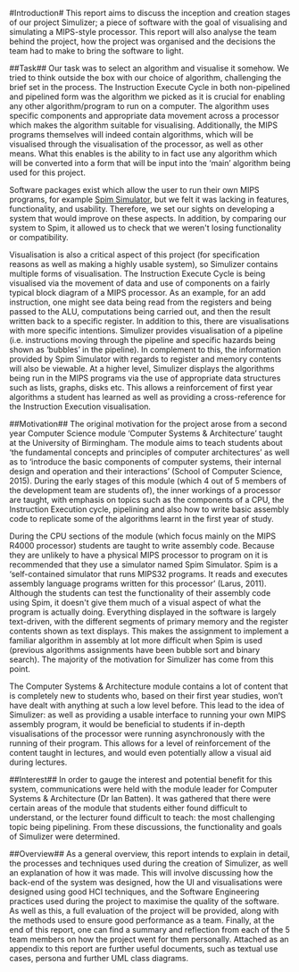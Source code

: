 #Introduction#
This report aims to discuss the inception and creation stages of our project Simulizer; a piece of software with the goal of visualising and simulating a MIPS-style processor. This report will also analyse the team behind the project, how the project was organised and the decisions the team had to make to bring the software to light.

##Task##
Our task was to select an algorithm and visualise it somehow. We tried to think outside the box with our choice of algorithm, challenging the brief set in the process. The Instruction Execute Cycle in both non-pipelined and pipelined form was the algorithm we picked as it is crucial for enabling any other algorithm/program to run on a computer. The algorithm uses specific components and appropriate data movement across a processor which makes the algorithm suitable for visualising. Additionally, the MIPS programs themselves will indeed contain algorithms, which will be visualised through the visualisation of the processor, as well as other means. What this enables is the ability to in fact use any algorithm which will be converted into a form that will be input into the ‘main’ algorithm being used for this project.

Software packages exist which allow the user to run their own MIPS programs, for example [Spim Simulator](http://spimsimulator.sourceforge.net), but we felt it was lacking in features, functionality, and usability. Therefore, we set our sights on developing a system that would improve on these aspects. In addition, by comparing our system to Spim, it allowed us to check that we weren't losing functionality or compatibility.

Visualisation is also a critical aspect of this project (for specification reasons as well as making a highly usable system), so Simulizer contains multiple forms of visualisation. The Instruction Execute Cycle is being visualised via the movement of data and use of components on a fairly typical block diagram of a MIPS processor. As an example, for an add instruction, one might see data being read from the registers and being passed to the ALU, computations being carried out, and then the result written back to a specific register. In addition to this, there are visualisations with more specific intentions. Simulizer provides visualisation of a pipeline (i.e. instructions moving through the pipeline and specific hazards being shown as ‘bubbles’ in the pipeline). In complement to this, the information provided by Spim Simulator with regards to register and memory contents will also be viewable. At a higher level, Simulizer displays the algorithms being run in the MIPS programs via the use of appropriate data structures such as lists, graphs, disks etc. This allows a reinforcement of first year algorithms a student has learned as well as providing a cross-reference for the Instruction Execution visualisation.

##Motivation##
The original motivation for the project arose from a second year Computer Science module ‘Computer Systems & Architecture’ taught at the University of Birmingham. The module aims to teach students about ‘the fundamental concepts and principles of computer architectures’ as well as to ‘introduce the basic components of computer systems, their internal design and operation and their interactions’ (School of Computer Science, 2015). During the early stages of this module (which 4 out of 5 members of the development team are students of), the inner workings of a processor are taught, with emphasis on topics such as the components of a CPU, the Instruction Execution cycle, pipelining and also how to write basic assembly code to replicate some of the algorithms learnt in the first year of study.

During the CPU sections of the module (which focus mainly on the MIPS R4000 processor) students are taught to write assembly code. Because they are unlikely to have a physical MIPS processor to program on it is recommended that they use a simulator named Spim Simulator. Spim is a ‘self-contained simulator that runs MIPS32 programs. It reads and executes assembly language programs written for this processor’ (Larus, 2011). Although the students can test the functionality of their assembly code using Spim, it doesn't give them much of a visual aspect of what the program is actually doing. Everything displayed in the software is largely text-driven, with the different segments of primary memory and the register contents shown as text displays. This makes the assignment to implement a familiar algorithm in assembly at lot more difficult when Spim is used (previous algorithms assignments have been bubble sort and binary search). The majority of the motivation for Simulizer has come from this point.

The Computer Systems & Architecture module contains a lot of content that is completely new to students who, based on their first year studies, won’t have dealt with anything at such a low level before. This lead to the idea of Simulizer: as well as providing a usable interface to running your own MIPS assembly program, it would be beneficial to students if in-depth visualisations of the processor were running asynchronously with the running of their program. This allows for a level of reinforcement of the content taught in lectures, and would even potentially allow a visual aid during lectures.

##Interest##
In order to gauge the interest and potential benefit for this system, communications were held with the module leader for Computer Systems & Architecture (Dr Ian Batten). It was gathered that there were certain areas of the module that students either found difficult to understand, or the lecturer found difficult to teach: the most challenging topic being pipelining. From these discussions, the functionality and goals of Simulizer were determined.

##Overview##
As a general overview, this report intends to explain in detail, the processes and techniques used during the creation of Simulizer, as well an explanation of how it was made. This will involve discussing how the back-end of the system was designed, how the UI and visualisations were designed using good HCI techniques, and the Software Engineering practices used during the project to maximise the quality of the software. As well as this, a full evaluation of the project will be provided, along with the methods used to ensure good performance as a team. Finally, at the end of this report, one can find a summary and reflection from each of the 5 team members on how the project went for them personally. Attached as an appendix to this report are further useful documents, such as textual use cases, persona and further UML class diagrams.
